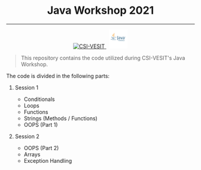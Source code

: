<h1 align="center">
  Java Workshop 2021
</h1>

---

<p align="center">
  <a href="https://csivesit.in/">
    <img alt="CSI-VESIT" src="https://avatars.githubusercontent.com/u/86343275?v=4" width="50" />
  </a>
  &nbsp;
  <a href="https://en.wikipedia.org/wiki/Java_(programming_language)">
    <img alt="CSI-VESIT" src="https://raw.githubusercontent.com/github/explore/80688e429a7d4ef2fca1e82350fe8e3517d3494d/topics/java/java.png" width="50" />
  </a>
</p>

> This repository contains the code utilized during CSI-VESIT's Java Workshop.

The code is divided in the following parts:

1. Session 1
    - Conditionals
    - Loops
    - Functions
    - Strings (Methods / Functions)
    - OOPS (Part 1)

2. Session 2
    - OOPS (Part 2)
    - Arrays
    - Exception Handling